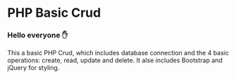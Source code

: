 # PHP Basic Crud

### Hello everyone  :raised_hand:

This a basic PHP Crud, which includes database connection and the 4 basic operations: create, read, update and delete.
It alse includes Bootstrap and jQuery for styling.
